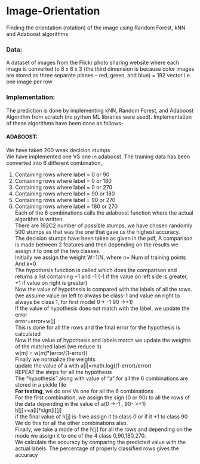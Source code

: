 # Image-Orientation
Finding the orientation (rotation) of the image using  Random Forest, kNN and Adaboost algorithms

### Data:
A dataset of images from the Flickr photo sharing website where each image is converted to 8 x 8 x 3 (the third dimension is because color images are stored as three separate planes – red, green, and blue) = 192 vector i.e. one image per row

### Implementation:
The prediction is done by implementing kNN, Random Forest, and Adaboost Algorithm from scratch (no python ML libraries were used). Implementation of these algorithms have been done as follows-
#### ADABOOST:
We have taken 200 weak decision stumps <br>
We have implemented one VS one in adaboost. The training data has been converted into 6 different combination, <br>
1. Containing rows where label = 0 or 90 <br>
2. Containing rows where label = 0 or 180 <br>
3. Containing rows where label = 0 or 270 <br>
4. Containing rows where label = 90 or 180 <br>
5. Containing rows where label = 90 or 270 <br>
6. Containing rows where label = 180 or 270 <br>
Each of the 6 combinations calls the adaboost function where the actual algorithm is written <br>
There are 192C2 number of possible stumps, we have chosen randomly 500 stumps as that was the one that gave us the highest accuracy. <br> 
The decision stumps have been taken as given in the pdf, A comparison is made between 2 features and then depending on the results we assign it to one of the two classes. <br>
Initially we assign the weight W=1/N, where n= Num of training points <br>
And k=0 <br>
The hypothesis function is called which does the comparison and returns a list containing +1 and -1  (-1 if the value on left side is greater, +1 if value on right is greater) <br>
Now the value of hypothesis is compared with the labels of all the rows.(we assume value on left to always be class-1 and value on right to always be class 1, for first model 0-> -1 90 ->+1) <br>
If the value of hypothesis does not match with the label, we update the error <br>
error=error+w[j] <br>
This is done for all the rows and the final error for the hypothesis is calculated <br>
Now If the value of hypothesis and labels match we update the weights of the matched label (we reduce it) <br>
 w[m] = w[m]*(error/(1-error))    <br>
Finally we normalize the weights <br>
update the value of a with  a[i]=math.log((1-error)/error) <br>
REPEAT the steps for all the hypothesis     <br>
The “hypothesis” along with value of “a” for all the 6 combinations are stored in a pickle file  <br>
**For testing**, we do one Vs one for all the 6 combinations <br>
For the first combination, we assign the sign (0 or 90) to all the rows of the data depending in the value of a(0 ->-1 , 90- >+1)  <br>
 h[j]+=a[i]*sign[i][j] <br>
if the final value of h[j] is-1 we assign it to class 0 or if it +1 to class 90 <br>
We do this for all the other combinations also. <br>
Finally, we take a mode of the h[j] for all the rows and depending on the mode we assign it to one of the 4 class 0,90,180,270. <br>
We calculate the accuracy by comparing the predicted value with the actual labels. The percentage of properly classified rows gives the accuracy <br>
